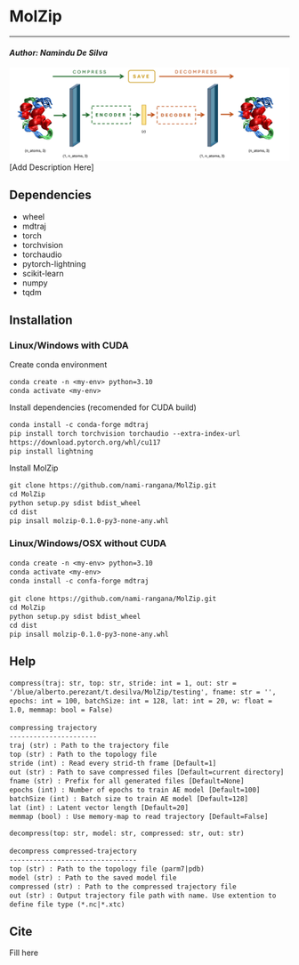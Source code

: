 # MolZip
___
#### _Author: Namindu De Silva_
![molzip](molzip.jpg)
[Add Description Here]

## Dependencies

- wheel
- mdtraj
- torch
- torchvision
- torchaudio
- pytorch-lightning
- scikit-learn
- numpy
- tqdm

## Installation
### Linux/Windows with CUDA
Create conda environment
```
conda create -n <my-env> python=3.10
conda activate <my-env>
```
Install dependencies (recomended for CUDA build)
```
conda install -c conda-forge mdtraj
pip install torch torchvision torchaudio --extra-index-url https://download.pytorch.org/whl/cu117
pip install lightning
```
Install MolZip
```
git clone https://github.com/nami-rangana/MolZip.git
cd MolZip
python setup.py sdist bdist_wheel
cd dist
pip insall molzip-0.1.0-py3-none-any.whl
```
### Linux/Windows/OSX without CUDA
```
conda create -n <my-env> python=3.10
conda activate <my-env>
conda install -c confa-forge mdtraj

git clone https://github.com/nami-rangana/MolZip.git
cd MolZip
python setup.py sdist bdist_wheel
cd dist
pip insall molzip-0.1.0-py3-none-any.whl
```

## Help
```
compress(traj: str, top: str, stride: int = 1, out: str = '/blue/alberto.perezant/t.desilva/MolZip/testing', fname: str = '', epochs: int = 100, batchSize: int = 128, lat: int = 20, w: float = 1.0, memmap: bool = False)

compressing trajectory
----------------------
traj (str) : Path to the trajectory file
top (str) : Path to the topology file
stride (int) : Read every strid-th frame [Default=1]
out (str) : Path to save compressed files [Default=current directory]
fname (str) : Prefix for all generated files [Default=None]
epochs (int) : Number of epochs to train AE model [Default=100]
batchSize (int) : Batch size to train AE model [Default=128]
lat (int) : Latent vector length [Default=20]
memmap (bool) : Use memory-map to read trajectory [Default=False]
```
```
decompress(top: str, model: str, compressed: str, out: str)

decompress compressed-trajectory
--------------------------------
top (str) : Path to the topology file (parm7|pdb)
model (str) : Path to the saved model file
compressed (str) : Path to the compressed trajectory file
out (str) : Output trajectory file path with name. Use extention to define file type (*.nc|*.xtc)
```

## Cite

Fill here
